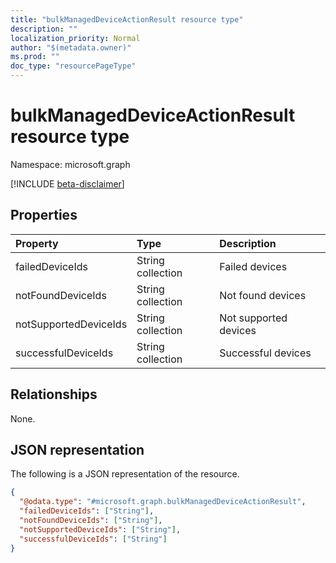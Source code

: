 ```yaml
---
title: "bulkManagedDeviceActionResult resource type"
description: ""
localization_priority: Normal
author: "$(metadata.owner)"
ms.prod: ""
doc_type: "resourcePageType"
---
```


# bulkManagedDeviceActionResult resource type

Namespace: microsoft.graph

[!INCLUDE [beta-disclaimer](../../includes/beta-disclaimer.md)]

## Properties

| Property              | Type              | Description           |
| :-------------------- | :---------------- | :-------------------- |
| failedDeviceIds       | String collection | Failed devices        |
| notFoundDeviceIds     | String collection | Not found devices     |
| notSupportedDeviceIds | String collection | Not supported devices |
| successfulDeviceIds   | String collection | Successful devices    |

## Relationships

None.

## JSON representation

The following is a JSON representation of the resource.

<!-- {
  "blockType": "resource",
  "@odata.type": "microsoft.graph.bulkManagedDeviceActionResult",
}
-->

```json
{
  "@odata.type": "#microsoft.graph.bulkManagedDeviceActionResult",
  "failedDeviceIds": ["String"],
  "notFoundDeviceIds": ["String"],
  "notSupportedDeviceIds": ["String"],
  "successfulDeviceIds": ["String"]
}
```